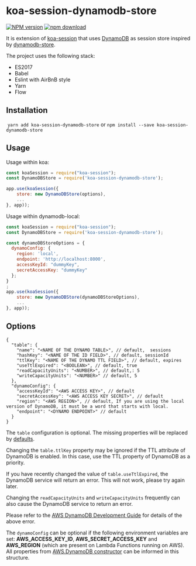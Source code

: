# koa-session-dynamodb-store

[![NPM version][npm-image]][npm-url]
[![npm download][download-image]][download-url]

[npm-image]: https://img.shields.io/npm/v/koa-session-dynamodb-store.svg?style=flat-square
[npm-url]: https://npmjs.org/package/koa-session-dynamodb-store
[download-image]: https://img.shields.io/npm/dt/koa-session-dynamodb-store.svg?style=flat-square
[download-url]: https://npmjs.org/package/koa-session-dynamodb-store

It is extension of [koa-session](https://github.com/koajs/session) that uses [DynamoDB](https://aws.amazon.com/dynamodb/) as session store inspired by [dynamodb-store](https://github.com/rafaelrpinto/dynamodb-store).

The project uses the following stack:

- ES2017
- Babel
- Eslint with AirBnB style
- Yarn
- Flow

## Installation

​
`yarn add koa-session-dynamodb-store`
or
`npm install --save koa-session-dynamodb-store`

## Usage

Usage within koa:

```javascript
const koaSession = require("koa-session");
const DynamoDBStore = require('koa-session-dynamodb-store');

app.use(koaSession({
    store: new DynamoDBStore(options),
    ...
}, app));
```

Usage within dynamodb-local:

```javascript
const koaSession = require("koa-session");
const DynamoDBStore = require('koa-session-dynamodb-store');

const dynamoDBStoreOptions = {
  dynamoConfig: {
    region: 'local',
    endpoint: 'http://localhost:8000',
    accessKeyId: "dummyKey",
    secretAccessKey: "dummyKey"
  };
}
;
app.use(koaSession({
    store: new DynamoDBStore(dynamoDBStoreOptions),
    ...
}, app));
```

## Options

```
{
  "table": {
    "name": "<NAME OF THE DYNAMO TABLE>", // default,  sessions
    "hashKey": "<NAME OF THE ID FIELD>", // default, sessionId
    "ttlKey": "<NAME OF THE DYNAMO TTL FIELD>", // default, expires
    "useTtlExpired": "<BOOLEAN>", // default, true
    "readCapacityUnits": "<NUMBER>", // default,: 5
    "writeCapacityUnits": "<NUMBER>" // default, 5
  },
  "dynamoConfig": {
    "accessKeyId": "<AWS ACCESS KEY>", // default
    "secretAccessKey": "<AWS ACCESS KEY SECRET>", // default
    "region": "<AWS REGION>", // default, If you are using the local version of DynamoDB, it must be a word that starts with local.
    "endpoint": "<DYNAMO ENDPOINT>" // default
  }
}
```

The `table` configuration is optional. The missing properties will be replaced by [defaults](https://github.com/DGURI/koa-session-dynamodb-store/blob/master/lib/constants.js).

Changing the `table.ttlKey` property may be ignored if the TTL attribute of DynamoDB is enabled. In this case, use the TTL property of DynamoDB as a priority.

If you have recently changed the value of `table.useTtlExpired`, the DynamoDB service will return an error. This will not work, please try again later.

Changing the `readCapacityUnits` and `writeCapacityUnits` frequently can also cause the DynamoDB service to return an error.

Please refer to the [AWS DynamoDB Development Guide](https://docs.aws.amazon.com/ko_kr/amazondynamodb/latest/developerguide/Programming.Errors.html) for details of the above error.

The `dynamoConfig` can be optional if the following environment variables are set: **AWS_ACCESS_KEY_ID**, **AWS_SECRET_ACCESS_KEY** and **AWS_REGION** (which are present on Lambda Functions running on AWS). All properties from [AWS.DynamoDB constructor](https://docs.aws.amazon.com/AWSJavaScriptSDK/latest/AWS/DynamoDB.html#constructor-property) can be informed in this structure.
